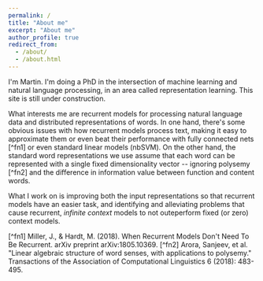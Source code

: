 ```yaml
---
permalink: /
title: "About me"
excerpt: "About me"
author_profile: true
redirect_from: 
  - /about/
  - /about.html
---
```


I'm Martin. I'm doing a PhD in the intersection of machine learning and natural language processing, in an area called representation learning. This site is still under construction.

What interests me are recurrent models for processing natural language data and distributed representations of words. In one hand, there's some obvious issues with how recurrent models process text, making it easy to approximate them or even beat their performance with fully connected nets [^fn1] or even standard linear models (nbSVM). On the other hand, the standard word representations we use assume that each word can be represented with a single fixed dimensionality vector -- ignoring polysemy [^fn2] and the difference in information value between function and content words.

What I work on is improving both the input representations so that recurrent models have an easier task, and identifying and alleviating problems that cause recurrent, _infinite context_ models to not outeperform fixed (or zero) context models.


[^fn1] Miller, J., & Hardt, M. (2018). When Recurrent Models Don't Need To Be Recurrent. arXiv preprint arXiv:1805.10369.
[^fn2] Arora, Sanjeev, et al. "Linear algebraic structure of word senses, with applications to polysemy." Transactions of the Association of Computational Linguistics 6 (2018): 483-495.
